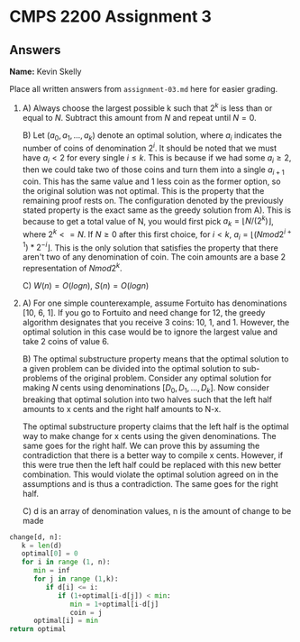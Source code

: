 # CMPS 2200 Assignment 3
## Answers

**Name:** Kevin Skelly


Place all written answers from `assignment-03.md` here for easier grading.
1. A) Always choose the largest possible k such that $2^k$ is less than or equal to $N$. Subtract this amount from $N$ and repeat until $N = 0$.

   B) Let $(a_0, a_1, ... , a_k)$ denote an optimal solution, where $a_i$ indicates the number of coins of denomination $2^i$. It should be noted that we must have $a_i < 2$ for every single $i \leq k$. This is because if we had some $a_i \geq 2$, then we could take two of those coins and turn them into a single $a_{i+1}$ coin. This has the same value and 1 less coin as the former option, so the original solution was not optimal. This is the property that the remaining proof rests on.
  The configuration denoted by the previously stated property is the exact same as the greedy solution from A). This is because to get a total value of N, you would first pick $a_k = ⌊ N / (2^k) ⌋$, where $2^k <= N$. If $N \geq 0$ after this first choice, for $i < k$, $a_i = ⌊(Nmod2 ^{i+1})*2^{-i}⌋$. This is the only solution that satisfies the property that there aren't two of any denomination of coin. The coin amounts are a base 2 representation of $Nmod2^k$.

   C) $W(n) = O(logn)$, $S(n) = O(logn)$
3. A) For one simple counterexample, assume Fortuito has denominations [10, 6, 1]. If you go to Fortuito and need change for 12, the greedy algorithm designates that you receive 3 coins: 10, 1, and 1. However, the optimal solution in this case would be to ignore the largest value and take 2 coins of value 6.

   B) The optimal substructure property means that the optimal solution to a given problem can be divided into the optimal solution to sub-problems of the original problem. Consider any optimal solution for making $N$ cents using denominations $[D_0, D_1, ..., D_k]$. Now consider breaking that optimal solution into two halves such that the left half amounts to x cents and the right half amounts to N-x.

      The optimal substructure property claims that the left half is the optimal way to make change for x cents using the given denominations. The same goes for the right half. We can prove this by assuming the contradiction that there is a better way to compile x cents. However, if this were true then the left half could be replaced with this new better combination. This would violate the optimal solution agreed on in the assumptions and is thus a contradiction. The same goes for the right half.

   C) d is an array of denomination values, n is the amount of change to be made
```python
change[d, n]:
   k = len(d)
   optimal[0] = 0
   for i in range (1, n):
      min = inf
      for j in range (1,k):
         if d[i] <= i:
            if (1+optimal[i-d[j]) < min:
               min = 1+optimal[i-d[j]
               coin = j
      optimal[i] = min
return optimal
``` 
    
